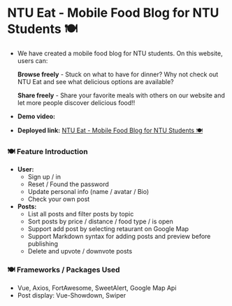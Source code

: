 # NTU Eat - Mobile Food Blog for NTU Students 🍽️

- We have created a mobile food blog for NTU students. On this website, users can:

    ****Browse freely**** - Stuck on what to have for dinner? Why not check out NTU Eat and see what delicious options are available?

    ****Share freely**** - Share your favorite meals with others on our website and let more people discover delicious food!!

- **Demo video:** []()
- **Deployed link:** [NTU Eat - Mobile Food Blog for NTU Students 🍽️](https://ntu-eat.com/)


### 🍽️ Feature Introduction

- **User:**
    - Sign up / in
    - Reset / Found the password
    - Update personal info (name / avatar / Bio)
    - Check your own post
- **Posts:**
    - List all posts and filter posts by topic
    - Sort posts by price / distance / food type / is open
    - Support add post by selecting retaurant on Google Map
    - Support Markdown syntax for adding posts and preview before publishing
    - Delete and upvote / downvote posts

### 🍽️ Frameworks / Packages Used


- Vue, Axios, FortAwesome, SweetAlert, Google Map Api
- Post display: Vue-Showdown, Swiper
